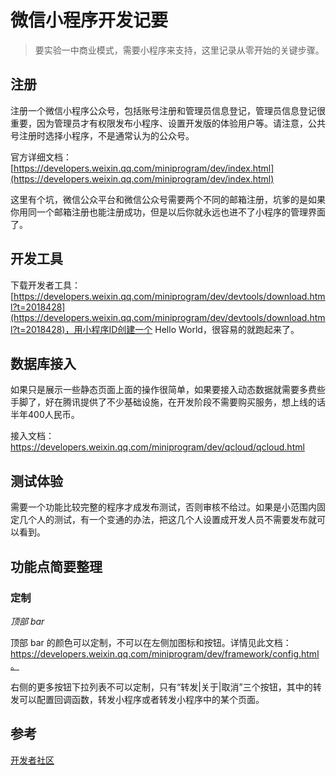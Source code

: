 # 微信小程序开发记要

> 要实验一中商业模式，需要小程序来支持，这里记录从零开始的关键步骤。

## 注册

注册一个微信小程序公众号，包括账号注册和管理员信息登记，管理员信息登记很重要，因为管理员才有权限发布小程序、设置开发版的体验用户等。请注意，公共号注册时选择小程序，不是通常认为的公众号。

官方详细文档：[https://developers.weixin.qq.com/miniprogram/dev/index.html](https://developers.weixin.qq.com/miniprogram/dev/index.html)

这里有个坑，微信公众平台和微信公众号需要两个不同的邮箱注册，坑爹的是如果你用同一个邮箱注册也能注册成功，但是以后你就永远也进不了小程序的管理界面了。

## 开发工具

下载开发者工具：[https://developers.weixin.qq.com/miniprogram/dev/devtools/download.html?t=2018428](https://developers.weixin.qq.com/miniprogram/dev/devtools/download.html?t=2018428)，用小程序ID创建一个 Hello World，很容易的就跑起来了。

## 数据库接入

如果只是展示一些静态页面上面的操作很简单，如果要接入动态数据就需要多费些手脚了，好在腾讯提供了不少基础设施，在开发阶段不需要购买服务，想上线的话半年400人民币。

接入文档：https://developers.weixin.qq.com/miniprogram/dev/qcloud/qcloud.html

## 测试体验

需要一个功能比较完整的程序才成发布测试，否则审核不给过。如果是小范围内固定几个人的测试，有一个变通的办法，把这几个人设置成开发人员不需要发布就可以看到。

## 功能点简要整理

### 定制

*顶部 bar*

顶部 bar 的颜色可以定制，不可以在左侧加图标和按钮。详情见此文档：https://developers.weixin.qq.com/miniprogram/dev/framework/config.html。

右侧的更多按钮下拉列表不可以定制，只有“转发|关于|取消”三个按钮，其中的转发可以配置回调函数，转发小程序或者转发小程序中的某个页面。

## 参考

[开发者社区](https://developers.weixin.qq.com/home?)
